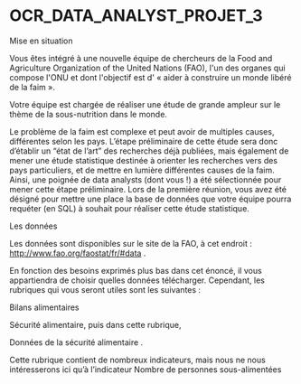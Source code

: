 # OCR_DATA_ANALYST_PROJET_3

Mise en situation

Vous êtes intégré à une nouvelle équipe de chercheurs de la Food and Agriculture Organization of the United Nations (FAO), l'un des organes qui compose l'ONU et dont l'objectif est d' « aider à construire un monde libéré de la faim ».

Votre équipe est chargée de réaliser une étude de grande ampleur sur le thème de la sous-nutrition dans le monde.

Le problème de la faim est complexe et peut avoir de multiples causes, différentes selon les pays. L’étape préliminaire de cette étude sera donc d’établir un “état de l’art” des recherches déjà publiées, mais également de mener une étude statistique destinée à orienter les recherches vers des pays particuliers, et de mettre en lumière différentes causes de la faim. Ainsi, une poignée de data analysts (dont vous !) a été sélectionnée pour mener cette étape préliminaire. Lors de la première réunion, vous avez été désigné pour mettre une place la base de données que votre équipe pourra requéter (en SQL) à souhait pour réaliser cette étude statistique.

 

Les données

Les données sont disponibles sur le site de la FAO, à cet endroit : http://www.fao.org/faostat/fr/#data .

En fonction des besoins exprimés plus bas dans cet énoncé, il vous appartiendra de choisir quelles données télécharger. Cependant, les rubriques qui vous seront utiles sont les suivantes :

Bilans alimentaires

Sécurité alimentaire, puis dans cette rubrique, 

Données de la sécurité alimentaire .

Cette rubrique contient de nombreux indicateurs, mais nous ne nous intéresserons ici qu’à l’indicateur Nombre de personnes sous-alimentées
